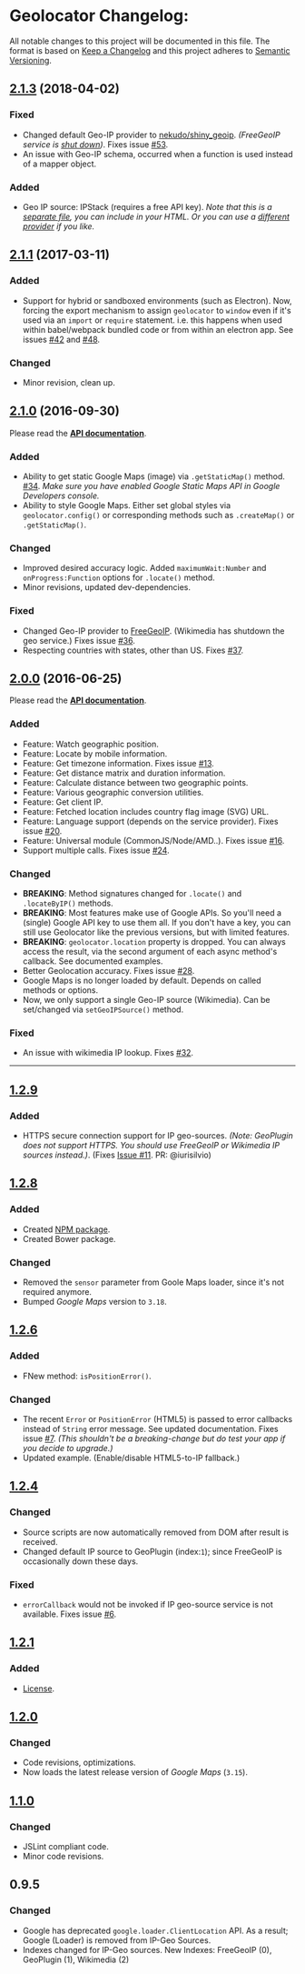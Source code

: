 # Geolocator Changelog:

All notable changes to this project will be documented in this file. The format is based on [Keep a Changelog](http://keepachangelog.com/en/1.0.0/) and this project adheres to [Semantic Versioning](http://semver.org).

## [2.1.3](https://github.com/onury/geolocator/compare/v2.1.1...v2.1.3) (2018-04-02)

### Fixed
- Changed default Geo-IP provider to [nekudo/shiny_geoip](https://github.com/nekudo/shiny_geoip). *(FreeGeoIP service is [shut down](https://github.com/apilayer/freegeoip#readme.))*. Fixes issue [#53](https://github.com/onury/geolocator/issues/53).
- An issue with Geo-IP schema, occurred when a function is used instead of a mapper object.

### Added
- Geo IP source: IPStack (requires a free API key). 
_Note that this is a [separate file](https://github.com/onury/geolocator/blob/master/src/geo-ip-sources/ipstack.js), you can include in your HTML. Or you can use a [different provider](https://github.com/onury/geolocator/tree/master/src/geo-ip-sources) if you like._

## [2.1.1](https://github.com/onury/geolocator/compare/v2.1.0...v2.1.1) (2017-03-11)

### Added
- Support for hybrid or sandboxed environments (such as Electron). Now, forcing the export mechanism to assign `geolocator` to `window` even if it's used via an `import` or `require` statement. i.e. this happens when used within babel/webpack bundled code or from within an electron app. See issues [#42](https://github.com/onury/geolocator/issues/42) and [#48](https://github.com/onury/geolocator/issues/48).

### Changed
- Minor revision, clean up.

## [2.1.0](https://github.com/onury/geolocator/compare/v2.0.0...v2.1.0) (2016-09-30)
Please read the [**API documentation**][api-docs].

### Added
- Ability to get static Google Maps (image) via `.getStaticMap()` method. [#34](https://github.com/onury/geolocator/issues/34). *Make sure you have enabled Google Static Maps API in Google Developers console.*
- Ability to style Google Maps. Either set global styles via `geolocator.config()` or corresponding methods such as `.createMap()` or `.getStaticMap()`.

### Changed
- Improved desired accuracy logic. Added `maximumWait:Number` and `onProgress:Function` options for `.locate()` method.
- Minor revisions, updated dev-dependencies.

### Fixed
- Changed Geo-IP provider to [FreeGeoIP](https://freegeoip.net). (Wikimedia has shutdown the geo service.) Fixes issue [#36](https://github.com/onury/geolocator/issues/36).
- Respecting countries with states, other than US. Fixes [#37](https://github.com/onury/geolocator/pull/37).

## [2.0.0](https://github.com/onury/geolocator/compare/v1.2.9...v2.0.0) (2016-06-25)
Please read the [**API documentation**][api-docs].

### Added
- Feature: Watch geographic position.
- Feature: Locate by mobile information.
- Feature: Get timezone information. Fixes issue [#13](https://github.com/onury/geolocator/issues/13).
- Feature: Get distance matrix and duration information.
- Feature: Calculate distance between two geographic points.
- Feature: Various geographic conversion utilities.
- Feature: Get client IP.
- Feature: Fetched location includes country flag image (SVG) URL.
- Feature: Language support (depends on the service provider). Fixes issue [#20](https://github.com/onury/geolocator/issues/20).
- Feature: Universal module (CommonJS/Node/AMD..). Fixes issue [#16](https://github.com/onury/geolocator/issues/16).
- Support multiple calls. Fixes issue [#24](https://github.com/onury/geolocator/issues/24).

### Changed
- **BREAKING**: Method signatures changed for `.locate()` and `.locateByIP()` methods.
- **BREAKING**: Most features make use of Google APIs. So you'll need a (single) Google API key to use them all. If you don't have a key, you can still use Geolocator like the previous versions, but with limited features.
- **BREAKING**: `geolocator.location` property is dropped. You can always access the result, via the second argument of each async method's callback. See documented examples.
- Better Geolocation accuracy. Fixes issue [#28](https://github.com/onury/geolocator/issues/28).
- Google Maps is no longer loaded by default. Depends on called methods or options.
- Now, we only support a single Geo-IP source (Wikimedia). Can be set/changed via `setGeoIPSource()` method.

### Fixed
- An issue with wikimedia IP lookup. Fixes [#32](https://github.com/onury/geolocator/issues/32).

---

## [1.2.9](https://github.com/onury/geolocator/compare/v1.2.8...v1.2.9)

### Added
- HTTPS secure connection support for IP geo-sources. _(Note: GeoPlugin does not support HTTPS. You should use FreeGeoIP or Wikimedia IP sources instead.)_. (Fixes [Issue #11](https://github.com/onury/geolocator/issues/11). PR: @iurisilvio)

## [1.2.8](https://github.com/onury/geolocator/compare/v1.2.6...v1.2.8)

### Added
- Created [NPM package][npm-package].
- Created Bower package.

### Changed
- Removed the `sensor` parameter from Goole Maps loader, since it's not required anymore.
- Bumped *Google Maps* version to `3.18`.

## [1.2.6](https://github.com/onury/geolocator/compare/v1.2.4...v1.2.6)

### Added
- FNew method: `isPositionError()`.

### Changed
- The recent `Error` or `PositionError` (HTML5) is passed to error callbacks instead of `String` error message. See updated documentation. Fixes issue [#7](https://github.com/onury/geolocator/issues/7). *(This shouldn't be a breaking-change but do test your app if you decide to upgrade.)*
- Updated example. (Enable/disable HTML5-to-IP fallback.)

## [1.2.4](https://github.com/onury/geolocator/compare/v1.2.1...v1.2.4)

### Changed
- Source scripts are now automatically removed from DOM after result is received.
- Changed default IP source to GeoPlugin (index:`1`); since FreeGeoIP is occasionally down these days.

### Fixed
- `errorCallback` would not be invoked if IP geo-source service is not available. Fixes issue [#6](https://github.com/onury/geolocator/issues/6).

## [1.2.1](https://github.com/onury/geolocator/compare/v1.2.0...v1.2.1)

### Added
- [License][license].

## [1.2.0](https://github.com/onury/geolocator/compare/v1.1.0...v1.2.0)

### Changed
- Code revisions, optimizations.
- Now loads the latest release version of *Google Maps* (`3.15`).

## [1.1.0](https://github.com/onury/geolocator/compare/v0.9.5...v1.1.0)

### Changed
- JSLint compliant code.
- Minor code revisions.

## 0.9.5

### Changed
- Google has deprecated `google.loader.ClientLocation` API. As a result; Google (Loader) is removed from IP-Geo Sources.
- Indexes changed for IP-Geo sources. New Indexes: FreeGeoIP (0), GeoPlugin (1), Wikimedia (2)


[api-docs]:https://onury.github.io/geolocator/?api=geolocator
[license]: https://github.com/onury/geolocator/blob/master/LICENSE
[npm-package]: https://www.npmjs.com/package/geolocator
